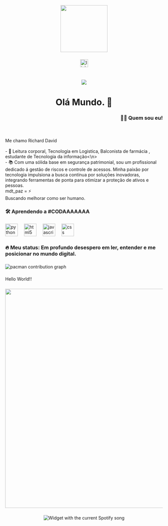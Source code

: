 <div align="center">
  <img height="150" src="https://media3.giphy.com/media/v1.Y2lkPTc5MGI3NjExbTA4NWtiMTdvNmZyczQxOHdzZ3c2dzhweHZ2bTcybXN4MXkwbWQ0eiZlcD12MV9pbnRlcm5hbF9naWZfYnlfaWQmY3Q9Zw/Fr1ma61Lh1XspqQmRm/giphy.gif"  />
</div>

###

<div align="center">
  <a href="https://www.linkedin.com/in/richard-dvd-3a57b8380/" target="_blank">
    <img src="https://img.shields.io/static/v1?message=LinkedIn&logo=linkedin&label=&color=0077B5&logoColor=white&labelColor=&style=for-the-badge" height="25" alt="linkedin logo"  />
  </a>
</div>

###

<br clear="both">

<div align="center">
  <img src="https://visitor-badge.laobi.icu/badge?page_id=maurodesouz.maurodesouz&left_color=black&right_color=royalblue&left_text=Richard%20David"  />
</div>

###

<h1 align="center">Olá Mundo. 👋</h1>

###

<h3 align="right">👩‍💻  Quem sou eu!</h3>

###

<br clear="both">

<p align="left">Me chamo Richard David<br><br>- 🔭 Leitura corporal, Tecnologia em Logistica, Balconista de farmácia , estudante de Tecnologia da informação<\n> <br>- 📚 Com uma sólida base em segurança patrimonial, sou um profissional dedicado á gestão de riscos e controle de acessos. Minha paixão por tecnologia impulsiona a busca contínua por soluções inovadoras, integrando ferramentas de ponta para otimizar a proteção de ativos e pessoas.<br>                    mdt_paz = ⚡<br>Buscando melhorar como ser humano.</p>

###

<h3 align="left">🛠 Aprendendo a #CODAAAAAAA</h3>

###

<div align="left">
  <img src="https://cdn.jsdelivr.net/gh/devicons/devicon/icons/python/python-original-wordmark.svg" height="40" alt="python logo"  />
  <img width="12" />
  <img src="https://cdn.jsdelivr.net/gh/devicons/devicon/icons/html5/html5-original-wordmark.svg" height="40" alt="html5 logo"  />
  <img width="12" />
  <img src="https://cdn.jsdelivr.net/gh/devicons/devicon/icons/javascript/javascript-original.svg" height="40" alt="javascript logo"  />
  <img width="12" />
  <img src="https://cdn.jsdelivr.net/gh/devicons/devicon/icons/css3/css3-original-wordmark.svg" height="40" alt="css logo"  />
</div>

###

<h3 align="left">🔥   Meu status: Em profundo desespero em ler, entender e me posicionar no mundo digital.</h3>

###

<picture>
  <source media="(prefers-color-scheme: dark)" srcset="https://raw.githubusercontent.com/maurodesouz/maurodesouz/output/pacman-contribution-graph-dark.svg">
  <source media="(prefers-color-scheme: light)" srcset="https://raw.githubusercontent.com/maurodesouz/maurodesouz/output/pacman-contribution-graph.svg">
  <img alt="pacman contribution graph" src="https://raw.githubusercontent.com/maurodesouz/maurodesouz/output/pacman-contribution-graph.svg">
</picture>

###

<p align="left">Hello World!!</p>

###

<div align="center">
  <img height="700" src="https://lh3.googleusercontent.com/pw/AP1GczPkuaP23xXX1MovXe6loLPQovwvirOM15Bh5-ITk1rB5CxD97vIhkc2PgynsTi7ltPN7st2iySK6-7r8X8dOWRR-Wm1PiPTMHFE00aFmiq78bekFfaov358TqMifUcbabzdCdNonpBKpiEPZ3SPnFc=w475-h633-s-no-gm?authuser=0"  />
</div>

###

<div align="center">
  <img src="![Alt text](https://spotify-recently-played-readme.vercel.app/api?user=31t5oc6mbwzq4sjdwljzrftn7lo4)?" alt="Widget with the current Spotify song"  />
</div>

###
